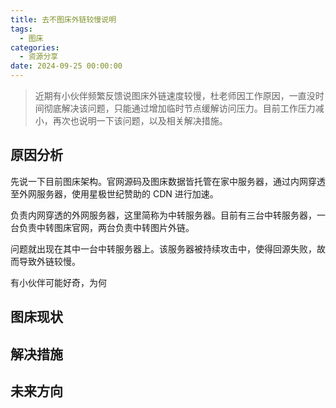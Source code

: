 ```yaml
---
title: 去不图床外链较慢说明
tags:
  - 图床
categories:
  - 资源分享
date: 2024-09-25 00:00:00
---
```


> 近期有小伙伴频繁反馈说图床外链速度较慢，杜老师因工作原因，一直没时间彻底解决该问题，只能通过增加临时节点缓解访问压力。目前工作压力减小，再次也说明一下该问题，以及相关解决措施。

<!-- more -->

## 原因分析

先说一下目前图床架构。官网源码及图床数据皆托管在家中服务器，通过内网穿透至外网服务器，使用星极世纪赞助的 CDN 进行加速。

负责内网穿透的外网服务器，这里简称为中转服务器。目前有三台中转服务器，一台负责中转图床官网，两台负责中转图片外链。

问题就出现在其中一台中转服务器上。该服务器被持续攻击中，使得回源失败，故而导致外链较慢。

有小伙伴可能好奇，为何

## 图床现状



## 解决措施



## 未来方向

